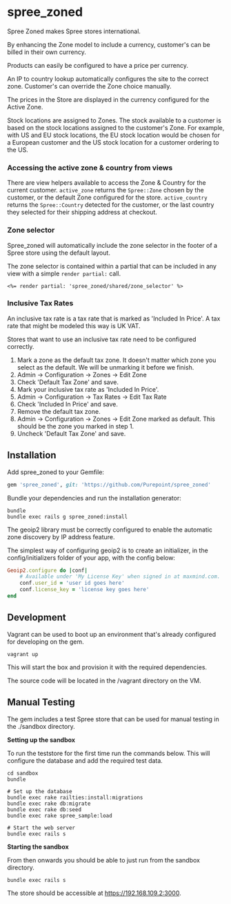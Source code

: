 spree_zoned
===========

Spree Zoned makes Spree stores international.

By enhancing the Zone model to include a currency, customer's can be billed in their own currency.

Products can easily be configured to have a price per currency.

An IP to country lookup automatically configures the site to the correct zone. Customer's can override the Zone choice
manually.

The prices in the Store are displayed in the currency configured for the Active Zone.

Stock locations are assigned to Zones. The stock available to a customer is based on the stock
locations assigned to the customer's Zone. For example, with US and EU stock locations, the EU stock location would be
chosen for a European customer and the US stock location for a customer ordering to the US.

### Accessing the active zone & country from views

There are view helpers available to access the Zone & Country for the current customer. `active_zone` returns the `Spree::Zone`
chosen by the customer, or the default Zone configured for the store. `active_country` returns the `Spree::Country` detected
for the customer, or the last country they selected for their shipping address at checkout.

### Zone selector

Spree_zoned will automatically include the zone selector in the footer of a Spree store using the default layout.

The zone selector is contained within a partial that can be included in any view with a simple `render partial:` call.

```html+erb
<%= render partial: 'spree_zoned/shared/zone_selector' %>
```

### Inclusive Tax Rates

An inclusive tax rate is a tax rate that is marked as 'Included In Price'. A tax rate that might be modeled this way
is UK VAT.

Stores that want to use an inclusive tax rate need to be configured correctly.

1. Mark a zone as the default tax zone. It doesn't matter which zone you select as the default. We will be unmarking it
before we finish.
  1. Admin -> Configuration -> Zones -> Edit Zone
  2. Check 'Default Tax Zone' and save.
2. Mark your inclusive tax rate as 'Included In Price'.
  1. Admin -> Configuration -> Tax Rates -> Edit Tax Rate
  2. Check 'Included In Price' and save.
3. Remove the default tax zone.
  1. Admin -> Configuration -> Zones -> Edit Zone marked as default. This should be the zone you marked in step 1.
  2. Uncheck 'Default Tax Zone' and save.

Installation
------------

Add spree_zoned to your Gemfile:

```ruby
gem 'spree_zoned', git: 'https://github.com/Purepoint/spree_zoned'
```

Bundle your dependencies and run the installation generator:

```shell
bundle
bundle exec rails g spree_zoned:install
```

The geoip2 library must be correctly configured to enable the automatic zone discovery by IP address feature.

The simplest way of configuring geoip2 is to create an initializer, in the config/initializers folder of your app, with
the config below:

```ruby
Geoip2.configure do |conf|
    # Available under 'My License Key' when signed in at maxmind.com.
    conf.user_id = 'user id goes here'
    conf.license_key = 'license key goes here'
end
```

Development
-----------

Vagrant can be used to boot up an environment that's already configured for developing on the gem.

```shell
vagrant up
```

This will start the box and provision it with the required dependencies.

The source code will be located in the /vagrant directory on the VM.

Manual Testing
--------------

The gem includes a test Spree store that can be used for manual testing in the ./sandbox directory.

**Setting up the sandbox**

To run the teststore for the first time run the commands below. This will configure the database and add the required test data.

```shell
cd sandbox
bundle

# Set up the database
bundle exec rake railties:install:migrations
bundle exec rake db:migrate
bundle exec rake db:seed
bundle exec rake spree_sample:load

# Start the web server
bundle exec rails s
```

**Starting the sandbox**

From then onwards you should be able to just run from the sandbox directory.

```shell
bundle exec rails s
```

The store should be accessible at https://192.168.109.2:3000.
